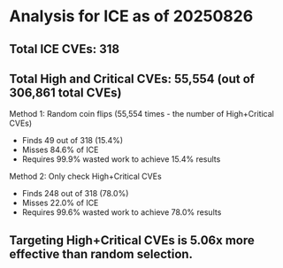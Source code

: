 # Analysis for ICE as of 20250826

## Total ICE CVEs: 318
## Total High and Critical CVEs: 55,554 (out of 306,861 total CVEs)

Method 1: Random coin flips (55,554 times - the number of High+Critical CVEs)
  - Finds 49 out of 318 (15.4%)
  - Misses 84.6% of ICE
  - Requires 99.9% wasted work to achieve 15.4% results

Method 2: Only check High+Critical CVEs
  - Finds 248 out of 318 (78.0%)
  - Misses 22.0% of ICE
  - Requires 99.6% wasted work to achieve 78.0% results

## Targeting High+Critical CVEs is 5.06x more effective than random selection.
